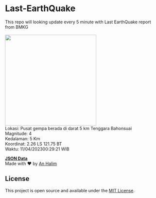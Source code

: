 # Last-EarthQuake
This repo will looking update every 5 minute with Last EarthQuake report from BMKG
<br>
<br>
<img src="https://ews.bmkg.go.id/TEWS/data/20230411002921.mmi.jpg?097533arontciubyvl1eszn" width="300"/>
<br>
Lokasi: Pusat gempa berada di darat 5 km Tenggara Bahonsuai <br>
Magnitude: 4 <br>
Kedalaman: 5 Km <br>
Koordinat: 2.26 LS 121.75 BT <br>
Waktu: 11/04/202300:29:21 WIB <br>

<a href="./data/data.json">**JSON Data**</a>
<br>
Made with ❤️ by <a href="https://github.com/an-halim">An Halim</a>
## License

This project is open source and available under the [MIT License](LICENSE).
